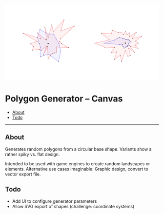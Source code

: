 ![Polygon Generator](teaser.png)

# Polygon Generator – Canvas

- [About](#about)
- [Todo](#todo)

---

## About

Generates random polygons from a circular base shape. Variants show a rather spiky vs. flat design.

Intended to be used with game engines to create random landscapes or elements. Alternative use cases imaginable: Graphic design, convert to vector export file.

## Todo

- Add UI to configure generator parameters
- Allow SVG export of shapes (challenge: coordinate systems)
